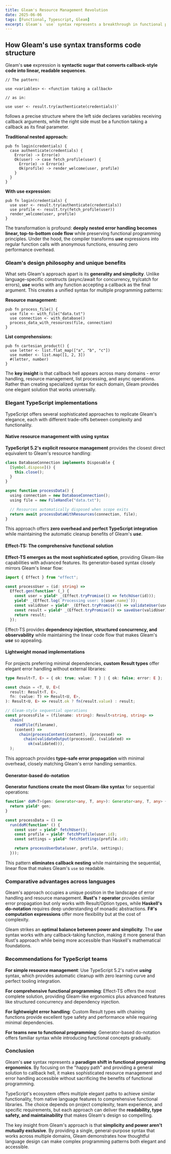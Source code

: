 ```yaml
---
title: Gleam's Resource Management Revolution
date: 2025-06-06
tags: [Functional, Typescript, Gleam]
excerpt: Gleam's `use` syntax represents a breakthrough in functional programming ergonomics, providing a **general-purpose solution to callback hell** that maintains type safety while dramatically improving code readability
---
```


## How Gleam's use syntax transforms code structure

Gleam's **use** expression is **syntactic sugar that converts callback-style
code into linear, readable sequences**.

```gleam
// The pattern:

use <variables> <- <function taking a callback>

// as in:

use user <- result.try(authenticate(credentials))`
```

follows a precise structure where the left side declares variables receiving
callback arguments, while the right side must be a function taking a callback as
its final parameter.

**Traditional nested approach:**

```gleam
pub fn login(credentials) {
  case authenticate(credentials) {
    Error(e) -> Error(e)
    Ok(user) -> case fetch_profile(user) {
      Error(e) -> Error(e)
      Ok(profile) -> render_welcome(user, profile)
    }
  }
}
```

**With use expression:**

```gleam
pub fn login(credentials) {
  use user <- result.try(authenticate(credentials))
  use profile <- result.try(fetch_profile(user))
  render_welcome(user, profile)
}
```

The transformation is profound: **deeply nested error handling becomes linear,
top-to-bottom code flow** while preserving functional programming principles.
Under the hood, the compiler transforms _**use**_ expressions into regular
function calls with anonymous functions, ensuring zero performance overhead.

### Gleam's design philosophy and unique benefits

What sets Gleam's approach apart is its **generality and simplicity**. Unlike
language-specific constructs (async/await for concurrency, try/catch for
errors), _**use**_ works with any function accepting a callback as the final
argument. This creates a unified syntax for multiple programming patterns:

**Resource management:**

```gleam
pub fn process_file() {
  use file <- with_file("data.txt")
  use connection <- with_database()
  process_data_with_resources(file, connection)
}
```

**List comprehensions:**

```gleam
pub fn cartesian_product() {
  use letter <- list.flat_map(["a", "b", "c"])
  use number <- list.map([1, 2, 3])
  #(letter, number)
}
```

The **key insight** is that callback hell appears across many domains - error
handling, resource management, list processing, and async operations. Rather
than creating specialized syntax for each domain, Gleam provides one elegant
solution that works universally.

### Elegant TypeScript implementations

TypeScript offers several sophisticated approaches to replicate Gleam's
elegance, each with different trade-offs between complexity and functionality.

#### Native resource management with using syntax

**TypeScript 5.2's explicit resource management** provides the closest direct
equivalent to Gleam's resource handling:

```typescript
class DatabaseConnection implements Disposable {
  [Symbol.dispose]() {
    this.close();
  }
}

async function processData() {
  using connection = new DatabaseConnection();
  using file = new FileHandle("data.txt");

  // Resources automatically disposed when scope exits
  return await processDataWithResources(connection, file);
}
```

This approach offers **zero overhead and perfect TypeScript integration** while
maintaining the automatic cleanup benefits of Gleam's _**use**_.

#### Effect-TS: The comprehensive functional solution

**Effect-TS emerges as the most sophisticated option**, providing Gleam-like
capabilities with advanced features. Its generator-based syntax closely mirrors
Gleam's linear flow:

```typescript
import { Effect } from "effect";

const processUser = (id: string) =>
  Effect.gen(function* (_) {
    const user = yield* _(Effect.tryPromise(() => fetchUser(id)));
    yield* _(Effect.log(`Processing user: ${user.name}`));
    const validUser = yield* _(Effect.tryPromise(() => validateUser(user)));
    const result = yield* _(Effect.tryPromise(() => saveUser(validUser)));
    return result;
  });
```

Effect-TS provides **dependency injection, structured concurrency, and
observability** while maintaining the linear code flow that makes Gleam's
_**use**_ so appealing.

#### Lightweight monad implementations

For projects preferring minimal dependencies, **custom Result types** offer
elegant error handling without external libraries:

```typescript
type Result<T, E> = { ok: true; value: T } | { ok: false; error: E };

const chain = <T, U, E>(
  result: Result<T, E>,
  fn: (value: T) => Result<U, E>,
): Result<U, E> => result.ok ? fn(result.value) : result;

// Gleam-style sequential operations
const processFile = (filename: string): Result<string, string> =>
  chain(
    readFile(filename),
    (content) =>
      chain(processContent(content), (processed) =>
        chain(validateOutput(processed), (validated) =>
          ok(validated))),
  );
```

This approach provides **type-safe error propagation** with minimal overhead,
closely matching Gleam's error handling semantics.

#### Generator-based do-notation

**Generator functions create the most Gleam-like syntax** for sequential
operations:

```typescript
function* doM<T>(gen: Generator<any, T, any>): Generator<any, T, any> {
  return yield* gen;
}

const processData = () =>
  run(doM(function* () {
    const user = yield* fetchUser();
    const profile = yield* fetchProfile(user.id);
    const settings = yield* fetchSettings(profile.id);

    return processUserData(user, profile, settings);
  }));
```

This pattern **eliminates callback nesting** while maintaining the sequential,
linear flow that makes Gleam's `use` so readable.

### Comparative advantages across languages

Gleam's approach occupies a unique position in the landscape of error handling
and resource management. **Rust's `?` operator** provides similar error
propagation but only works with Result/Option types, while **Haskell's
do-notation** requires deep understanding of monadic abstractions. **F#'s
computation expressions** offer more flexibility but at the cost of complexity.

Gleam strikes an **optimal balance between power and simplicity**. The _**use**_
syntax works with any callback-taking function, making it more general than
Rust's approach while being more accessible than Haskell's mathematical
foundations.

### Recommendations for TypeScript teams

**For simple resource management**: Use TypeScript 5.2's native _**using**_
syntax, which provides automatic cleanup with zero learning curve and perfect
tooling integration.

**For comprehensive functional programming**: Effect-TS offers the most complete
solution, providing Gleam-like ergonomics plus advanced features like structured
concurrency and dependency injection.

**For lightweight error handling**: Custom Result types with chaining functions
provide excellent type safety and performance while requiring minimal
dependencies.

**For teams new to functional programming**: Generator-based do-notation offers
familiar syntax while introducing functional concepts gradually.

### Conclusion

Gleam's _**use**_ syntax represents a **paradigm shift in functional programming
ergonomics**. By focusing on the "happy path" and providing a general solution
to callback hell, it makes sophisticated resource management and error handling
accessible without sacrificing the benefits of functional programming.

TypeScript's ecosystem offers multiple elegant paths to achieve similar
functionality, from native language features to comprehensive functional
libraries. The choice depends on project complexity, team experience, and
specific requirements, but each approach can deliver the **readability, type
safety, and maintainability** that makes Gleam's design so compelling.

The key insight from Gleam's approach is that **simplicity and power aren't
mutually exclusive**. By providing a single, general-purpose syntax that works
across multiple domains, Gleam demonstrates how thoughtful language design can
make complex programming patterns both elegant and accessible.
